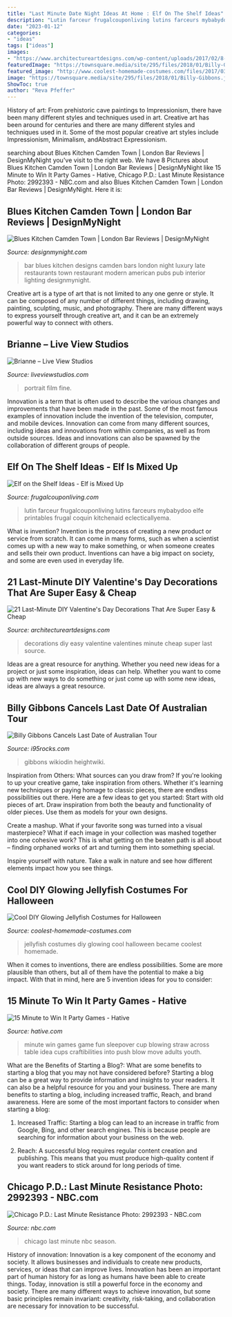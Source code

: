 ```yaml
---
title: "Last Minute Date Night Ideas At Home : Elf On The Shelf Ideas"
description: "Lutin farceur frugalcouponliving lutins farceurs mybabydoo elfe printables frugal coquin kitchenaid eclecticallyema"
date: "2023-01-12"
categories:
- "ideas"
tags: ["ideas"]
images:
- "https://www.architectureartdesigns.com/wp-content/uploads/2017/02/8-12.jpg"
featuredImage: "https://townsquare.media/site/295/files/2018/01/Billy-Gibbons.jpg?w=1200&amp;h=0&amp;zc=1&amp;s=0&amp;a=t&amp;q=89"
featured_image: "http://www.coolest-homemade-costumes.com/files/2017/03/jellyfish.jpg"
image: "https://townsquare.media/site/295/files/2018/01/Billy-Gibbons.jpg?w=1200&amp;h=0&amp;zc=1&amp;s=0&amp;a=t&amp;q=89"
ShowToc: true
author: "Reva Pfeffer"
---
```



History of art: From prehistoric cave paintings to Impressionism, there have been many different styles and techniques used in art.
Creative art has been around for centuries and there are many different styles and techniques used in it. Some of the most popular creative art styles include Impressionism, Minimalism, andAbstract Expressionism.

	

		
searching about Blues Kitchen Camden Town | London Bar Reviews | DesignMyNight you've visit to the right web. We have 8 Pictures about Blues Kitchen Camden Town | London Bar Reviews | DesignMyNight like 15 Minute to Win It Party Games - Hative, Chicago P.D.: Last Minute Resistance Photo: 2992393 - NBC.com and also Blues Kitchen Camden Town | London Bar Reviews | DesignMyNight. Here it is:
		
    
## Blues Kitchen Camden Town | London Bar Reviews | DesignMyNight

<img loading=lazy src="http://static.designmynight.com/uploads/2012/11/blueskitchenbar1-optimised.jpg" onerror="this.onerror=null;this.src='https://tse4.mm.bing.net/th?id=OIP.DUAKLBfqNyzu2yjkVxuHpQHaEu&amp;pid=15.1';" alt="Blues Kitchen Camden Town | London Bar Reviews | DesignMyNight">

_Source: designmynight.com_

>bar blues kitchen designs camden bars london night luxury late restaurants town restaurant modern american pubs pub interior lighting designmynight. 

	

Creative art is a type of art that is not limited to any one genre or style. It can be composed of any number of different things, including drawing, painting, sculpting, music, and photography. There are many different ways to express yourself through creative art, and it can be an extremely powerful way to connect with others.

    
## Brianne – Live View Studios

<img loading=lazy src="http://www.liveviewstudios.com/wp-content/uploads/2016/09/Fine-Art-Film-Portrait-Photography_0021.jpg" onerror="this.onerror=null;this.src='https://tse4.mm.bing.net/th?id=OIP.JJJmulkSDkBV_NsMi3cAhAHaJ3&amp;pid=15.1';" alt="Brianne – Live View Studios">

_Source: liveviewstudios.com_

>portrait film fine. 

	

Innovation is a term that is often used to describe the various changes and improvements that have been made in the past. Some of the most famous examples of innovation include the invention of the television, computer, and mobile devices. Innovation can come from many different sources, including ideas and innovations from within companies, as well as from outside sources. Ideas and innovations can also be spawned by the collaboration of different groups of people.

    
## Elf On The Shelf Ideas - Elf Is Mixed Up

<img loading=lazy src="https://www.frugalcouponliving.com/wp-content/uploads/2014/11/elf-on-the-shelf-ideas-mixer-frugal-coupon-living.jpg" onerror="this.onerror=null;this.src='https://tse3.mm.bing.net/th?id=OIP.0Mme6yxn0eVbZH59CxIGdwHaLH&amp;pid=15.1';" alt="Elf on the Shelf Ideas - Elf is Mixed Up">

_Source: frugalcouponliving.com_

>lutin farceur frugalcouponliving lutins farceurs mybabydoo elfe printables frugal coquin kitchenaid eclecticallyema. 

	

What is invention?
Invention is the process of creating a new product or service from scratch. It can come in many forms, such as when a scientist comes up with a new way to make something, or when someone creates and sells their own product. Inventions can have a big impact on society, and some are even used in everyday life.

    
## 21 Last-Minute DIY Valentine&#039;s Day Decorations That Are Super Easy &amp; Cheap

<img loading=lazy src="https://www.architectureartdesigns.com/wp-content/uploads/2017/02/8-12.jpg" onerror="this.onerror=null;this.src='https://tse1.mm.bing.net/th?id=OIP.HgZUwLYUz63VcDjZsFpuzgHaGe&amp;pid=15.1';" alt="21 Last-Minute DIY Valentine&#039;s Day Decorations That Are Super Easy &amp; Cheap">

_Source: architectureartdesigns.com_

>decorations diy easy valentine valentines minute cheap super last source. 

	

Ideas are a great resource for anything. Whether you need new ideas for a project or just some inspiration, ideas can help. Whether you want to come up with new ways to do something or just come up with some new ideas, ideas are always a great resource.

    
## Billy Gibbons Cancels Last Date Of Australian Tour

<img loading=lazy src="https://townsquare.media/site/295/files/2018/01/Billy-Gibbons.jpg?w=1200&amp;h=0&amp;zc=1&amp;s=0&amp;a=t&amp;q=89" onerror="this.onerror=null;this.src='https://tse2.mm.bing.net/th?id=OIP.dxgc-zuB7HUjHGmC70eNfQHaE8&amp;pid=15.1';" alt="Billy Gibbons Cancels Last Date of Australian Tour">

_Source: i95rocks.com_

>gibbons wikiodin heightwiki. 

	

Inspiration from Others: What sources can you draw from?
If you're looking to up your creative game, take inspiration from others. Whether it's learning new techniques or paying homage to classic pieces, there are endless possibilities out there. Here are a few ideas to get you started: 
Start with old pieces of art. Draw inspiration from both the beauty and functionality of older pieces. Use them as models for your own designs. 

Create a mashup. What if your favorite song was turned into a visual masterpiece? What if each image in your collection was mashed together into one cohesive work? This is what getting on the beaten path is all about – finding orphaned works of art and turning them into something special. 

Inspire yourself with nature. Take a walk in nature and see how different elements impact how you see things.

    
## Cool DIY Glowing Jellyfish Costumes For Halloween

<img loading=lazy src="http://www.coolest-homemade-costumes.com/files/2017/03/jellyfish.jpg" onerror="this.onerror=null;this.src='https://tse1.mm.bing.net/th?id=OIP.YCIqWPLJcAq6hTJ5Bl5o_wAAAA&amp;pid=15.1';" alt="Cool DIY Glowing Jellyfish Costumes for Halloween">

_Source: coolest-homemade-costumes.com_

>jellyfish costumes diy glowing cool halloween became coolest homemade. 

	

When it comes to inventions, there are endless possibilities. Some are more plausible than others, but all of them have the potential to make a big impact. With that in mind, here are 5 invention ideas for you to consider: 

    
## 15 Minute To Win It Party Games - Hative

<img loading=lazy src="https://hative.com/wp-content/uploads/2014/05/minute-to-win-it/5-minute-to-win-it-party-game.jpg" onerror="this.onerror=null;this.src='https://tse4.mm.bing.net/th?id=OIP.dtAD02g1DOJZkBLTRdKGGgHaFz&amp;pid=15.1';" alt="15 Minute to Win It Party Games - Hative">

_Source: hative.com_

>minute win games game fun sleepover cup blowing straw across table idea cups craftibilities into push blow move adults youth. 

	

What are the Benefits of Starting a Blog?: What are some benefits to starting a blog that you may not have considered before?
Starting a blog can be a great way to provide information and insights to your readers. It can also be a helpful resource for you and your business. There are many benefits to starting a blog, including increased traffic, Reach, and brand awareness. Here are some of the most important factors to consider when starting a blog: 
1. Increased Traffic: Starting a blog can lead to an increase in traffic from Google, Bing, and other search engines. This is because people are searching for information about your business on the web. 

2. Reach: A successful blog requires regular content creation and publishing. This means that you must produce high-quality content if you want readers to stick around for long periods of time.

    
## Chicago P.D.: Last Minute Resistance Photo: 2992393 - NBC.com

<img loading=lazy src="https://img.nbc.com/sites/nbcunbc/files/images/2017/3/30/NUP_177706_0432.jpg" onerror="this.onerror=null;this.src='https://tse1.mm.bing.net/th?id=OIP.W1JtzIgKrSmWzZfk0W2yXwHaE8&amp;pid=15.1';" alt="Chicago P.D.: Last Minute Resistance Photo: 2992393 - NBC.com">

_Source: nbc.com_

>chicago last minute nbc season. 

	

History of innovation:
Innovation is a key component of the economy and society. It allows businesses and individuals to create new products, services, or ideas that can improve lives. Innovation has been an important part of human history for as long as humans have been able to create things. Today, innovation is still a powerful force in the economy and society. There are many different ways to achieve innovation, but some basic principles remain invariant: creativity, risk-taking, and collaboration are necessary for innovation to be successful.

